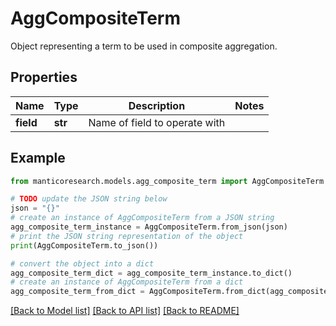# AggCompositeTerm

Object representing a term to be used in composite aggregation.

## Properties

Name | Type | Description | Notes
------------ | ------------- | ------------- | -------------
**field** | **str** | Name of field to operate with | 

## Example

```python
from manticoresearch.models.agg_composite_term import AggCompositeTerm

# TODO update the JSON string below
json = "{}"
# create an instance of AggCompositeTerm from a JSON string
agg_composite_term_instance = AggCompositeTerm.from_json(json)
# print the JSON string representation of the object
print(AggCompositeTerm.to_json())

# convert the object into a dict
agg_composite_term_dict = agg_composite_term_instance.to_dict()
# create an instance of AggCompositeTerm from a dict
agg_composite_term_from_dict = AggCompositeTerm.from_dict(agg_composite_term_dict)
```
[[Back to Model list]](../README.md#documentation-for-models) [[Back to API list]](../README.md#documentation-for-api-endpoints) [[Back to README]](../README.md)


